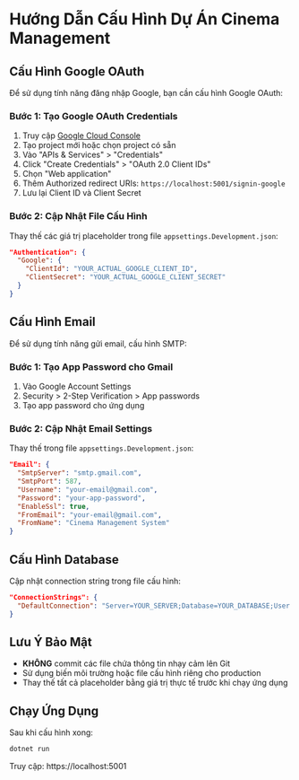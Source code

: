 # Hướng Dẫn Cấu Hình Dự Án Cinema Management

## Cấu Hình Google OAuth

Để sử dụng tính năng đăng nhập Google, bạn cần cấu hình Google OAuth:

### Bước 1: Tạo Google OAuth Credentials
1. Truy cập [Google Cloud Console](https://console.cloud.google.com/)
2. Tạo project mới hoặc chọn project có sẵn
3. Vào "APIs & Services" > "Credentials"
4. Click "Create Credentials" > "OAuth 2.0 Client IDs"
5. Chọn "Web application"
6. Thêm Authorized redirect URIs: `https://localhost:5001/signin-google`
7. Lưu lại Client ID và Client Secret

### Bước 2: Cập Nhật File Cấu Hình
Thay thế các giá trị placeholder trong file `appsettings.Development.json`:

```json
"Authentication": {
  "Google": {
    "ClientId": "YOUR_ACTUAL_GOOGLE_CLIENT_ID",
    "ClientSecret": "YOUR_ACTUAL_GOOGLE_CLIENT_SECRET"
  }
}
```

## Cấu Hình Email

Để sử dụng tính năng gửi email, cấu hình SMTP:

### Bước 1: Tạo App Password cho Gmail
1. Vào Google Account Settings
2. Security > 2-Step Verification > App passwords
3. Tạo app password cho ứng dụng

### Bước 2: Cập Nhật Email Settings
Thay thế trong file `appsettings.Development.json`:

```json
"Email": {
  "SmtpServer": "smtp.gmail.com",
  "SmtpPort": 587,
  "Username": "your-email@gmail.com",
  "Password": "your-app-password",
  "EnableSsl": true,
  "FromEmail": "your-email@gmail.com",
  "FromName": "Cinema Management System"
}
```

## Cấu Hình Database

Cập nhật connection string trong file cấu hình:

```json
"ConnectionStrings": {
  "DefaultConnection": "Server=YOUR_SERVER;Database=YOUR_DATABASE;User Id=YOUR_USER;Password=YOUR_PASSWORD;TrustServerCertificate=True;Encrypt=False;"
}
```

## Lưu Ý Bảo Mật

- **KHÔNG** commit các file chứa thông tin nhạy cảm lên Git
- Sử dụng biến môi trường hoặc file cấu hình riêng cho production
- Thay thế tất cả placeholder bằng giá trị thực tế trước khi chạy ứng dụng

## Chạy Ứng Dụng

Sau khi cấu hình xong:

```bash
dotnet run
```

Truy cập: https://localhost:5001 
